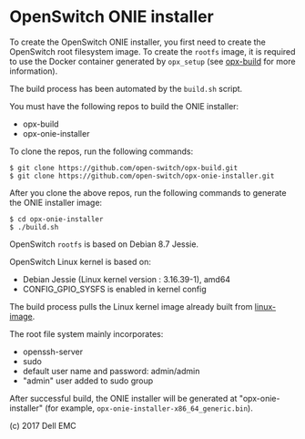 # OpenSwitch ONIE installer

To create the OpenSwitch ONIE installer, you first need to create the OpenSwitch root filesystem image. To create the `rootfs` image, it is required to use the Docker container generated by `opx_setup` (see [opx-build](https://github.com/open-switch/opx-build) for more information).

The build process has been automated by the `build.sh` script.

You must have the following repos to build the ONIE installer:
- opx-build
- opx-onie-installer

To clone the repos, run the following commands:

    $ git clone https://github.com/open-switch/opx-build.git
    $ git clone https://github.com/open-switch/opx-onie-installer.git

After you clone the above repos, run the following commands to generate the ONIE installer image:

    $ cd opx-onie-installer
    $ ./build.sh

OpenSwitch `rootfs` is based on Debian 8.7 Jessie.

OpenSwitch Linux kernel is based on:
- Debian Jessie (Linux kernel version : 3.16.39-1), amd64
- CONFIG_GPIO_SYSFS is enabled in kernel config

The build process pulls the Linux kernel image already built from
[linux-image](https://dell-networking.bintray.com/opx-apt/pool/jessie/linux-image/).

The root file system mainly incorporates:
- openssh-server
- sudo
- default user name and password: admin/admin
- "admin" user added to sudo group

After successful build, the ONIE installer will be generated at "opx-onie-installer" (for example, `opx-onie-installer-x86_64_generic.bin`).

(c) 2017 Dell EMC

